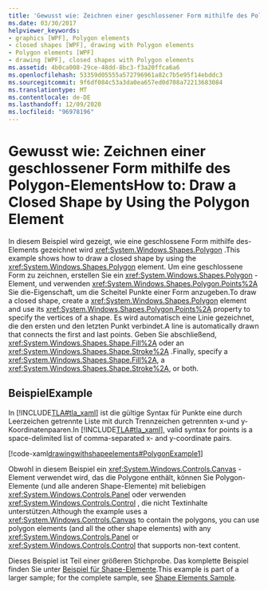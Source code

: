 ```yaml
---
title: 'Gewusst wie: Zeichnen einer geschlossener Form mithilfe des Polygon-Elements'
ms.date: 03/30/2017
helpviewer_keywords:
- graphics [WPF], Polygon elements
- closed shapes [WPF], drawing with Polygon elements
- Polygon elements [WPF]
- drawing [WPF], closed shapes with Polygon elements
ms.assetid: 4b0ca008-29ce-48dd-8bc3-f3a20ffca6a6
ms.openlocfilehash: 53359d05555a572796961a82c7b5e95f14ebddc3
ms.sourcegitcommit: 9f6df084c53a3da0ea657ed0d708a72213683084
ms.translationtype: MT
ms.contentlocale: de-DE
ms.lasthandoff: 12/09/2020
ms.locfileid: "96978196"
---
```

# <a name="how-to-draw-a-closed-shape-by-using-the-polygon-element"></a><span data-ttu-id="7410c-102">Gewusst wie: Zeichnen einer geschlossener Form mithilfe des Polygon-Elements</span><span class="sxs-lookup"><span data-stu-id="7410c-102">How to: Draw a Closed Shape by Using the Polygon Element</span></span>
<span data-ttu-id="7410c-103">In diesem Beispiel wird gezeigt, wie eine geschlossene Form mithilfe des-Elements gezeichnet wird <xref:System.Windows.Shapes.Polygon> .</span><span class="sxs-lookup"><span data-stu-id="7410c-103">This example shows how to draw a closed shape by using the <xref:System.Windows.Shapes.Polygon> element.</span></span> <span data-ttu-id="7410c-104">Um eine geschlossene Form zu zeichnen, erstellen Sie ein <xref:System.Windows.Shapes.Polygon> -Element, und verwenden <xref:System.Windows.Shapes.Polygon.Points%2A> Sie die-Eigenschaft, um die Scheitel Punkte einer Form anzugeben.</span><span class="sxs-lookup"><span data-stu-id="7410c-104">To draw a closed shape, create a <xref:System.Windows.Shapes.Polygon> element and use its <xref:System.Windows.Shapes.Polygon.Points%2A> property to specify the vertices of a shape.</span></span> <span data-ttu-id="7410c-105">Es wird automatisch eine Linie gezeichnet, die den ersten und den letzten Punkt verbindet.</span><span class="sxs-lookup"><span data-stu-id="7410c-105">A line is automatically drawn that connects the first and last points.</span></span> <span data-ttu-id="7410c-106">Geben Sie abschließend, <xref:System.Windows.Shapes.Shape.Fill%2A> oder an <xref:System.Windows.Shapes.Shape.Stroke%2A> .</span><span class="sxs-lookup"><span data-stu-id="7410c-106">Finally, specify a <xref:System.Windows.Shapes.Shape.Fill%2A>, a <xref:System.Windows.Shapes.Shape.Stroke%2A>, or both.</span></span>  
  
## <a name="example"></a><span data-ttu-id="7410c-107">Beispiel</span><span class="sxs-lookup"><span data-stu-id="7410c-107">Example</span></span>  
 <span data-ttu-id="7410c-108">In [!INCLUDE[TLA#tla_xaml](../../../includes/tlasharptla-xaml-md.md)] ist die gültige Syntax für Punkte eine durch Leerzeichen getrennte Liste mit durch Trennzeichen getrennten x-und y-Koordinatenpaaren.</span><span class="sxs-lookup"><span data-stu-id="7410c-108">In [!INCLUDE[TLA#tla_xaml](../../../includes/tlasharptla-xaml-md.md)], valid syntax for points is a space-delimited list of comma-separated x- and y-coordinate pairs.</span></span>  
  
 [!code-xaml[drawingwithshapeelements#PolygonExample1](~/samples/snippets/csharp/VS_Snippets_Wpf/DrawingWithShapeElements/CS/polygonexample.xaml#polygonexample1)]  
  
 <span data-ttu-id="7410c-109">Obwohl in diesem Beispiel ein <xref:System.Windows.Controls.Canvas> -Element verwendet wird, das die Polygone enthält, können Sie Polygon-Elemente (und alle anderen Shape-Elemente) mit beliebigen <xref:System.Windows.Controls.Panel> oder verwenden <xref:System.Windows.Controls.Control> , die nicht Textinhalte unterstützen.</span><span class="sxs-lookup"><span data-stu-id="7410c-109">Although the example uses a <xref:System.Windows.Controls.Canvas> to contain the polygons, you can use polygon elements (and all the other shape elements) with any <xref:System.Windows.Controls.Panel> or <xref:System.Windows.Controls.Control> that supports non-text content.</span></span>  
  
 <span data-ttu-id="7410c-110">Dieses Beispiel ist Teil einer größeren Stichprobe. Das komplette Beispiel finden Sie unter [Beispiel für Shape-Elemente](https://github.com/Microsoft/WPF-Samples/tree/master/Graphics/ShapeElements).</span><span class="sxs-lookup"><span data-stu-id="7410c-110">This example is part of a larger sample; for the complete sample, see [Shape Elements Sample](https://github.com/Microsoft/WPF-Samples/tree/master/Graphics/ShapeElements).</span></span>
